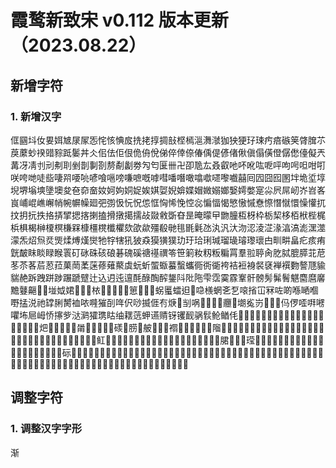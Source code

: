 # 霞鹜新致宋 v0.112 版本更新（2023.08.22）

## 新增字符

### 1. 新增汉字

㑌㘥㘰㚢㚻㛅㝿㞗㞘㤅㤞㤥㥏㧀㧥㧯㨃㨄㪗㭴㯊㴩㵲㶁㹢㹧㹴㺭㻋㽲㾦䃚䇲䏿䐛䒕䓞䕷䖢䙆䜺䝋䟡䰀丼仌佀佉佢佷佹侜侻俤倅倖倷偆偊偍偐偖偢傎傝僙僜僝僽儓儗兲冓冴凊刌刓刜刵剉剒剚剳剺劀劙劵勼匄匽卌卍卲卼厷叒叡吔吥吪吰呝呯呴呺呾咁咑咲咵哋唗啙啛喌喓喨喭喰嗈嗙嗛嗻嘅嘑嘒噃噆噉噏噷嚃嚟嚱囍囘囥囧囮圂坢垝垽埻堄堺塕塽墬墺夋夿奅奤奻妸姁姛娖娭娸娿婗媕媟媢媺嫋嫏嫛嫮嫳寔尛屄屌屻岕岧峉峎峬崐嶕嶰帩帵幈幧廻弝彅忣忨怳怹恇恟悕悗悾惢惼愊愒慜慠慽憃憏憯憱懁懆懽扤抆抈抏抶挌挵揅揌揢揦搕搰撴擖擩敁敠敹斲昚昰晻曚曱朆朣枑枒枠栃栔栘栢栿梐梶梹椇楬榊榎榠槏槑槺橿櫈櫼欋欬欿歘殭殽毑毴毷氉氹汍汎汏沕涊淩淽湪湻滈滮潶澨濛炁炤炰烎煚煣煿熯爕牠牸犗犼狓猋獏獚獛玏玗珨琍瑊瑠璏璿瓈瓌甴甽畊畠疕痎痏皝皶眜睒睩睺瞏矴砯硃硋硠碁磈磎禟禥禩笭笹箣籹籾粄糄罥羣翋聤肏肐脦膍膵苝苨苳苶茖茩荵菈菓菵葇蒾蓚薙藂虡蚖蚚蜰蝂蟇蟿蠵衕衖衚袴袺裋裑裻褎褝襈覅謷豗貐貒赩跅跩跰踄蹍蹏躄辻込迌迍邅酕醁醄醡鋬阧阰陁雫霑霙霡鞌骭髈髣髴鬌魌麕麿黁黵鼟齆𠧚𠲎𡌶𡛟𡝗𢒉𢫬𢽾𣐿𣬂𣭲𣵦𤭢𥥷𥯨𦏴𦗒𦠿𧊅𧏾𧒽𨑨𩉜喼檨蝄㐎乭㗒㨘冚冧咗啲喺嗮嗰嘢掹涚祂罉脷膥裇𠲖𠾐獕㓦哖伬唦揻𠊎𠕇焿𪠽㓥㖞𢀖𩠌𰋀𰯼𰻝𮧵㙟㝹岃𥉳𱎼鿽㐷㑩㗏㗑㘄㘗㘵㞎㟂㤭㩟㱔㳠㶉㺢㻪䀦䌷䎬䓕䖬䜩䞍䥺䦆䩄䯄䯼䲝䲡𠇔𠉂𠍐𠸁𡍷𡏋𡒄𡚦𡛰𡶦𡺎𢙐𢱉𣏢𣨼𣬠𣬶𣱝𣱼𣸤𤆢𤆵𤌙𤞤𤞶𤟯𤯥𤰉𤱙𤻊𥄨𥆧𥇢𥖄𦎓𦛨𦨩𦨭𦭌𦶟𦻘𧝁𧮪𨃅𨰾𨱍𨱎𨱓𨻧𩠍𩨂𩽼𩾇𪉈𪎊𪞝𪠸𪢮𪣝𪥰𪨇𪨊𪭢𪻐𪾔𪿖𫄥𫉁𫊻𫌨𫍟𫍢𫍻𫓩𫖃𫖔𫖘𫖹𫗫𫗰𫘤𫘥𫚉𫚒𫚔𫛚𫛞𫛩𫛶𫜨𫜷𫣊𫧯𫩛𫪁𫪘𫭪𫰡𫰰𫲦𫵘𫵼𫼝𬂁𬃀𬇞𬊶𬎆𬑗𬖋𬖞𬘢𬘵𬢊𬣀𬧀𬪍𬬫𬬺𬭣𬮤𬮴𬲱𬲽𬳇𬸅𭎂𭱊𭴊𮀔𮉫𮉬𮉯𮐚𮐨𮔂𮔅𮔊𮖱𮙊𮙋𮝴𮝵𮝹𮣲𮣳𮤲𮩝𮩞𮪥𮬝𮬡𮭦𮭨𮯙𮴿𮷵𰃷𰇣𰌀𰌂𰞇𰟘𰡘𰤕𰪿𰱲𰵝𰵞𰵧𰵴𰵼𰶊𰷥𰽗𰽚𰽴𰽽𰾫𱂐𱂩𱂱𱃱𱃺𱅋𱅛𱇣𱇱𱉔𱌮𱏿𱖎𱖒𱫉𱮒𱴟𱴱𱸇𱹍𲀃𲂎𲈗𲋤𲍭𲍿

## 调整字符

### 1. 调整汉字字形

渐
